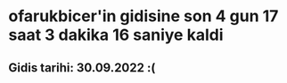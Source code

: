# ofarukbicer'in gidisine son 4 gun 17 saat 3 dakika 16 saniye kaldi

## Gidis tarihi: 30.09.2022 :(